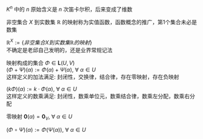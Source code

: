  $K^n$ 中的 $n$ 原始含义是 $n$ 次笛卡尔积，后来变成了维数  
  
非空集合 $X$ 到实数集 $\mathbb{R}$ 的映射称为实值函数，函数概念的推广，第1个集合未必是数集  
  
 $\mathbb{R}^X:=\{非空集合X到实数集\mathbb{R}的映射\}$   
不确定是老邱自己发明的，还是业界常规记法  
  
映射构成的集合 $\Phi\in\mathbf{L}(U,V)$   
 $(\Phi+\Psi)(\alpha):=\Phi(\alpha)+\Psi(\alpha),\ \forall\ \alpha\in U$   
这样定义的加法满足: 封闭性，交换律，结合律，存在零映射，存在负映射  
  
 $(k\Phi)(\alpha):=k\cdot\Phi(\alpha),\ \forall\ \alpha\in U$   
这样定义的数乘满足: 封闭性，数乘单位元，数乘结合律，数乘左分配，数乘右分配  
  
零映射 $\mathbf0(\alpha)=\mathbf0_V,\ \forall\ \alpha\in U$   
  
 $(\Phi\circ\Psi)(\alpha):=\Phi(\Psi(\alpha)),\ \forall\ \alpha\in U$   
